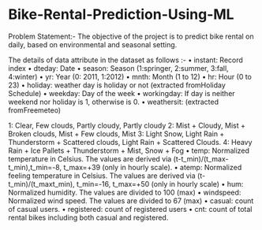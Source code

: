 # Bike-Rental-Prediction-Using-ML

Problem Statement:-
The objective of the project is to predict bike rental on daily, based on environmental and seasonal setting.

The details of data attribute in the dataset as follows :-
• instant: Record index
• dteday: Date
• season: Season (1:springer, 2:summer, 3:fall, 4:winter)
• yr: Year (0: 2011, 1:2012)
• mnth: Month (1 to 12)
• hr: Hour (0 to 23)
• holiday: weather day is holiday or not (extracted fromHoliday Schedule)
• weekday: Day of the week
• workingday: If day is neither weekend nor holiday is 1, otherwise is 0.
• weathersit: (extracted fromFreemeteo)

1: Clear, Few clouds, Partly cloudy, Partly cloudy
2: Mist + Cloudy, Mist + Broken clouds, Mist + Few clouds, Mist
3: Light Snow, Light Rain + Thunderstorm + Scattered clouds, Light Rain + Scattered
Clouds.
4: Heavy Rain + Ice Pallets + Thunderstorm + Mist, Snow + Fog
• temp: Normalized temperature in Celsius. The values are derived via (t-t_min)/(t_max-t_min),t_min=-8, t_max=+39 (only in hourly scale).
• atemp: Normalized feeling temperature in Celsius. The values are derived via (t-t_min)/(t_maxt_min), t_min=-16, t_max=+50 (only in hourly scale)
• hum: Normalized humidity. The values are divided to 100 (max)
• windspeed: Normalized wind speed. The values are divided to 67 (max)
• casual: count of casual users.
• registered: count of registered users
• cnt: count of total rental bikes including both casual and registered.
